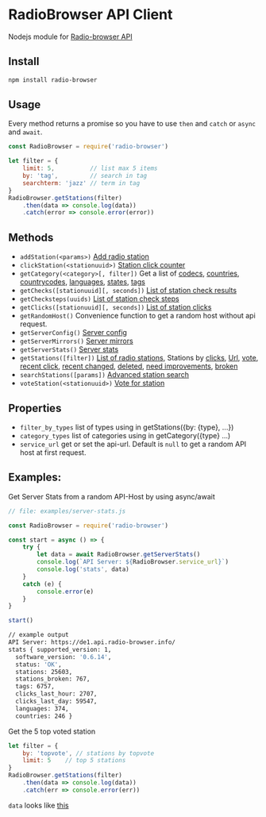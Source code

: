 # RadioBrowser API Client

Nodejs module for [Radio-browser API](https://de1.api.radio-browser.info/)

## Install

```bash
npm install radio-browser
```

## Usage

Every method returns a promise so you have to use `then` and `catch` or `async` and `await`.

```js
const RadioBrowser = require('radio-browser')

let filter = {
    limit: 5,          // list max 5 items
    by: 'tag',         // search in tag
    searchterm: 'jazz' // term in tag
}
RadioBrowser.getStations(filter)
    .then(data => console.log(data))
    .catch(error => console.error(error))
```

## Methods

* `addStation(<params>)` [Add radio station](https://de1.api.radio-browser.info/#Add_radio_station)
* `clickStation(<stationuuid>)` [Station click counter](https://de1.api.radio-browser.info/#Count_station_click)
* `getCategory(<category>[, filter])` Get a list of [codecs](https://de1.api.radio-browser.info/#List_of_codecs), [countries](https://de1.api.radio-browser.info/#List_of_countries), [countrycodes](https://de1.api.radio-browser.info/#List_of_countrycodes), [languages](https://de1.api.radio-browser.info/#List_of_languages), [states](https://de1.api.radio-browser.info/#List_of_states), [tags](https://de1.api.radio-browser.info/#List_of_tags)
* `getChecks([stationuuid][, seconds])` [List of station check results](https://de1.api.radio-browser.info/#List_of_station_check_results)
* `getChecksteps(uuids)` [List of station check steps](https://de1.api.radio-browser.info/#List_of_station_check_steps)
* `getClicks([stationuuid][, seconds])` [List of station clicks](https://de1.api.radio-browser.info/#List_of_station_clicks)
* `getRandomHost()` Convenience function to get a random host without api request.
* `getServerConfig()` [Server config](https://de1.api.radio-browser.info/#Server_config)
* `getServerMirrors()` [Server mirrors](https://de1.api.radio-browser.info/#Server_mirrors)
* `getServerStats()` [Server stats](https://de1.api.radio-browser.info/#Server_stats)
* `getStations([filter])` [List of radio stations](https://de1.api.radio-browser.info/#List_of_radio_stations), Stations by [clicks](https://de1.api.radio-browser.info/#Stations_by_clicks), [Url](https://de1.api.radio-browser.info/#Search_radio_stations_by_url),  [vote](https://de1.api.radio-browser.info/#Stations_by_votes), [recent click](https://de1.api.radio-browser.info/#Stations_by_recent_click), [recent changed](https://de1.api.radio-browser.info/#Stations_by_recently_changed), [deleted](https://de1.api.radio-browser.info/#Stations_that_got_deleted), [need improvements](https://de1.api.radio-browser.info/#Stations_that_need_improvements), [broken](https://de1.api.radio-browser.info/#Broken_stations)
* `searchStations([params])` [Advanced station search](https://de1.api.radio-browser.info/#Advanced_station_search)
* `voteStation(<stationuuid>)` [Vote for station](https://de1.api.radio-browser.info/#Vote_for_station)

## Properties

* `filter_by_types` list of types using in getStations({by: {type}, ...})
* `category_types` list of categories using in getCategory({type} ...)
* `service_url` get or set the api-url. Default is `null` to get a random API host at first request.

## Examples:

Get Server Stats from a random API-Host by using async/await

```js
// file: examples/server-stats.js

const RadioBrowser = require('radio-browser')

const start = async () => {
    try {
        let data = await RadioBrowser.getServerStats()
        console.log(`API Server: ${RadioBrowser.service_url}`)
        console.log('stats', data)
    }
    catch (e) {
        console.error(e)
    }
}

start()
```

```bash
// example output
API Server: https://de1.api.radio-browser.info/
stats { supported_version: 1,
  software_version: '0.6.14',
  status: 'OK',
  stations: 25603,
  stations_broken: 767,
  tags: 6757,
  clicks_last_hour: 2707,
  clicks_last_day: 59547,
  languages: 374,
  countries: 246 }
```

Get the 5 top voted station 

```js
let filter = {
	by: 'topvote', // stations by topvote
	limit: 5    // top 5 stations
}
RadioBrowser.getStations(filter)
    .then(data => console.log(data))
    .catch(err => console.error(err))
```

`data` looks like [this](https://de1.api.radio-browser.info/json/stations/topvote/5)
